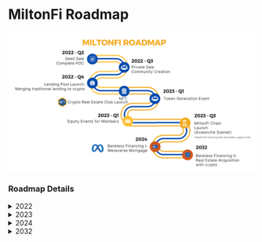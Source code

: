 # MiltonFi Roadmap

![](<.gitbook/assets/REV 3.1 -MILTONFI ROADMAP.png>)

### Roadmap Details

<details>

<summary>2022</summary>

Q2 - Seed token sale + Proof of Concept for Lago lending platform completion

Q3 - Private token Sale + Fostering the MiltonFi community

Q4 - Launch of the Lago (USDC stable coin) lending platform backed by real estate&#x20;

Q4 - Launch of the NFT membership in select Countries (USA, Canada, Europe)



</details>

<details>

<summary>2023</summary>

Q1 - MILT Token Generation Event on public markets&#x20;

Q1 - Launch of Real estate Venture events presented to Black and Gold members&#x20;

Q3 - Launch of the MiltonFi Chain leveraging the Avalanche subnet solution + Creation of NFTs to track data from loans and properties.

</details>

<details>

<summary>2024</summary>

Metaverse Mortgage solutions proof of concept with metaverse partner.

</details>

<details>

<summary>2032</summary>

Real estate acquisition directly with cryptocurrencies on MiltonFi with off chain partners.&#x20;

Monetization of aggregated data with machine learning by enabling lending and buy side partners to leverage data on the MiltonFi chain, fees for access paid in MILT tokens.&#x20;

Financing the real estate development supply chain.

</details>
